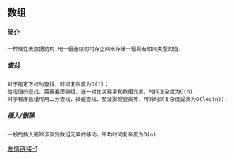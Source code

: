 ## 数组
#### 简介
    一种线性表数据结构,用一组连续的内存空间来存储一组具有相同类型的值.
    
##### 查找
    对于指定下标的查找，时间复杂度为O(1)；
    给定值的查找，需要遍历数组，逐一对比关键字和数组元素，时间复杂度为O(n).
    对于有序数组可用二分查找，插值查找，斐波那契查找等，可将时间复杂度提高为O(log(n));
    
##### 插入/删除
    一般的插入删除涉及到数组元素的移动，平均时间复杂度为O(n)
    
    
[友情链接-1](https://blog.csdn.net/weixin_39084521/article/details/89820318)
 